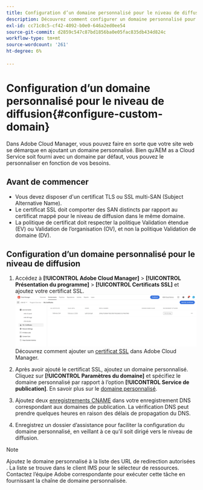 ```yaml
---
title: Configuration d’un domaine personnalisé pour le niveau de diffusion
description: Découvrez comment configurer un domaine personnalisé pour le niveau de diffusion dans Adobe Cloud Manager.
exl-id: cc71c8c5-cf42-4092-b0e0-646a2ed0ee54
source-git-commit: d2859c547c87bd1856ba0e05fac835db434d824c
workflow-type: tm+mt
source-wordcount: '261'
ht-degree: 6%

---
```


# Configuration d’un domaine personnalisé pour le niveau de diffusion{#configure-custom-domain}

Dans Adobe Cloud Manager, vous pouvez faire en sorte que votre site web se démarque en ajoutant un domaine personnalisé. Bien qu’AEM as a Cloud Service soit fourni avec un domaine par défaut, vous pouvez le personnaliser en fonction de vos besoins.

## Avant de commencer

* Vous devez disposer d&#39;un certificat TLS ou SSL multi-SAN (Subject Alternative Name).
* Le certificat SSL doit comporter des SAN distincts par rapport au certificat mappé pour le niveau de diffusion dans le même domaine.
* La politique de certificat doit respecter la politique Validation étendue (EV) ou Validation de l’organisation (OV), et non la politique Validation de domaine (DV).


## Configuration d’un domaine personnalisé pour le niveau de diffusion

1. Accédez à **[!UICONTROL Adobe Cloud Manager]** > **[!UICONTROL Présentation du programme]** > **[!UICONTROL Certificats SSL]** et ajoutez votre certificat SSL.
   ![image](/help/assets/assets/ssl-certificate.png)
Découvrez comment ajouter un [certificat SSL](/help/implementing/cloud-manager/managing-ssl-certifications/add-ssl-certificate.md) dans Adobe Cloud Manager.

1. Après avoir ajouté le certificat SSL, ajoutez un domaine personnalisé. Cliquez sur **[!UICONTROL Paramètres du domaine]** et spécifiez le domaine personnalisé par rapport à l’option **[!UICONTROL Service de publication]**.
En savoir plus sur le [domaine personnalisé](/help/implementing/cloud-manager/custom-domain-names/add-custom-domain-name.md).

1. Ajoutez deux [enregistrements CNAME](/help/implementing/cloud-manager/custom-domain-names/add-custom-domain-name.md) dans votre enregistrement DNS correspondant aux domaines de publication.
La vérification DNS peut prendre quelques heures en raison des délais de propagation du DNS.

1. Enregistrez un dossier d’assistance pour faciliter la configuration du domaine personnalisé, en veillant à ce qu’il soit dirigé vers le niveau de diffusion.

>[!NOTE]
>
>Ajoutez le domaine personnalisé à la liste des URL de redirection autorisées . La liste se trouve dans le client IMS pour le sélecteur de ressources.<br>Contactez l’équipe Adobe correspondante pour exécuter cette tâche en fournissant la chaîne de domaine personnalisée.

